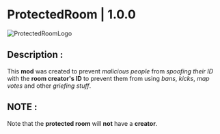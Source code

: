 # ProtectedRoom | 1.0.0

![ProtectedRoomLogo](https://github.com/user-attachments/assets/f11ef55b-2b05-4bcb-ac2f-92c7adc31a88)

## Description :

This **mod** was created to prevent *malicious people* from *spoofing their ID* with the **room creator's ID** to prevent them from using *bans*, *kicks*, *map votes* and other *griefing stuff*.

## NOTE :

Note that the **protected room** will **not** have a **creator**.

